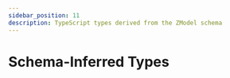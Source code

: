 ```yaml
---
sidebar_position: 11
description: TypeScript types derived from the ZModel schema
---
```


# Schema-Inferred Types
